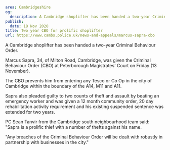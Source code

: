 ```yaml
area: Cambridgeshire
og:
  description: A Cambridge shoplifter has been handed a two-year Criminal Behaviour Order.
publish:
  date: 18 Nov 2020
title: Two year CBO for prolific shoplifter
url: https://www.cambs.police.uk/news-and-appeals/marcus-sapra-cbo
```

A Cambridge shoplifter has been handed a two-year Criminal Behaviour Order.

Marcus Sapra, 34, of Milton Road, Cambridge, was given the Criminal Behaviour Order (CBO) at Peterborough Magistrates' Court on Friday (13 November).

The CBO prevents him from entering any Tesco or Co Op in the city of Cambridge within the boundary of the A14, M11 and A11.

Sapra also pleaded guilty to two counts of theft and assault by beating an emergency worker and was given a 12 month community order, 20 day rehabilitation activity requirement and his existing suspended sentence was extended for two years.

PC Sean Tanvir from the Cambridge south neighbourhood team said: "Sapra is a prolific thief with a number of thefts against his name.

"Any breaches of the Criminal Behaviour Order will be dealt with robustly in partnership with businesses in the city."
